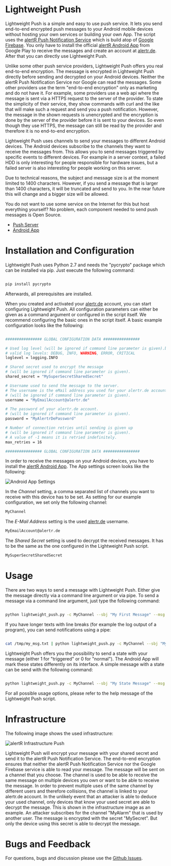# Lightweight Push

Lightweight Push is a simple and easy to use push service. It lets you send end-to-end encrypted push messages to your Android mobile devices without hosting your own services or building your own App. The script uses the [alertR Push Notification Service](https://alertr.de) which is build atop of [Google Firebase](https://firebase.google.com/). You only have to install the official [alertR Android App](https://play.google.com/store/apps/details?id=de.alertr.alertralarmnotification) from Google Play to receive the messages and create an account at [alertr.de](https://alertr.de/register/). After that you can directly use Lightweight Push.

Unlike some other push service providers, Lightweight Push offers you real end-to-end encryption. The message is encrypted in Lightweight Push directly before sending and decrypted on your Android devices. Neither the alertR Push Notification Service nor Google can read the messages. Some other providers use the term "end-to-end encryption" only as marketing and do not have it. For example, some providers use a web api where the message is sent via a HTTPS request to the server of the provider. To state the simplicity of their service, they show commands with curl and the like that will make such a request and send you a push notification. However, the message in the shown requests is unencrypted and the encryption is done by the server of the provider before it is sent to your devices. So even though they use HTTPS, the message can still be read by the provider and therefore it is no end-to-end encryption.

Lightweight Push uses channels to send your messages to different Android devices. The Android devices subscribe to the channels they want to receive the messages from. This allows you to send messages triggered by specific events to different devices. For example in a server context, a failed HDD is only interesting for people responsible for hardware issues, but a failed server is also interesting for people working on this server.

Due to technical reasons, the subject and message size is at the moment limited to 1400 characters. However, if you send a message that is larger than 1400 characters, it will be truncated and send to you. In the near future this will change and a bigger size will be allowed.

You do not want to use some service on the Internet for this but host everything yourself? No problem, each component needed to send push messages is Open Source.

* [Push Server](https://github.com/sqall01/alertR-Push-Server)
* [Android App](https://github.com/sqall01/alertR-Push-Android)


# Installation and Configuration

Lightweight Push uses Python 2.7 and needs the "pycrypto" package which can be installed via pip. Just execute the following command:

```bash

pip install pycrypto

```

Afterwards, all prerequisites are installed.

When you created and activated your [alertr.de](https://alertr.de/register/) account, you can start configuring Lightweight Push. All configuration parameters can either be given as a command argument or configured in the script itself. We recommend configuring the basic ones in the script itself. A basic example configuration looks like the following:

```bash

################ GLOBAL CONFIGURATION DATA ################

# Used log level (will be ignored if command line parameter is given).b
# valid log levels: DEBUG, INFO, WARNING, ERROR, CRITICAL
loglevel = logging.INFO

# Shared secret used to encrypt the message
# (will be ignored if command line parameter is given).
shared_secret = "MySuperSecretSharedSecret"

# Username used to send the message to the server.
# The username is the eMail address you used for your alertr.de account
# (will be ignored if command line parameter is given).
username = "MyEmailAccount@alertr.de"

# The password of your alertr.de account.
# (will be ignored if command line parameter is given).
password = "MyAlertrDePassword"

# Number of connection retries until sending is given up
# (will be ignored if command line parameter is given).
# A value of -1 means it is retried indefinitely.
max_retries = 16

################ GLOBAL CONFIGURATION DATA ################

```

In order to receive the messages on your Android devices, you have to install the [alertR Android App](https://play.google.com/store/apps/details?id=de.alertr.alertralarmnotification). The App settings screen looks like the following:

![Android App Settings](pics/android_app_settings.jpg)

In the _Channel_ setting, a comma separated list of channels you want to receive with this device has to be set. As setting for our example configuration, we set only the following channel:

```bash
MyChannel

```

The _E-Mail Address_ setting is the used [alertr.de](https://alertr.de) username.

```bash
MyEmailAccount@alertr.de

```

The _Shared Secret_ setting is used to decrypt the received messages. It has to be the same as the one configured in the Lightweight Push script.

```bash
MySuperSecretSharedSecret

```


# Usage

There are two ways to send a message with Lightweight Push. Either give the message directly via a command line argument or via pipe. To send a message via a command line argument, just type the following command:

```bash

python lightweight_push.py -c MyChannel --sbj "My First Message" --msg "This is a very long message."

```

If you have longer texts with line breaks (for example the log output of a program), you can send notifications using a pipe:

```bash

cat /tmp/my_msg.txt | python lightweight_push.py -c MyChannel --sbj "My Second Message"

```

Lightweight Push offers you the possibility to send a state with your message (either 1 for "triggered" or 0 for "normal"). The Android App will mark these states differently on its interface. A simple message with a state can be send with the following command:

```bash

python lightweight_push.py -c MyChannel --sbj "My State Message" --msg "This message has the state triggered." -s 1

```

For all possible usage options, please refer to the help message of the Lightweight Push script.


# Infrastructure

The following image shows the used infrastructure:

![alertR Infrastructure Push](pics/infrastructure_push.jpg)

Lightweight Push will encrypt your message with your shared secret and send it to the alertR Push Notification Service. The end-to-end encryption ensures that neither the alertR Push Notification Service nor the Google Firebase service is able to read your message. The message will be sent on a channel that you choose. The channel is used to be able to receive the same message on multiple devices you own or want to be able to receive the message. In order to prevent multiple uses of the same channel by different users and therefore collisions, the channel is linked to your alertr.de account. In the unlikely event that an attacker is able to deduce your used channel, only devices that know your used secret are able to decrypt the message. This is shown in the infrastructure image as an example. An attacker subscribes for the channel "MyAlarm" that is used by another user. The message is encrypted with the secret "MySecret". But only the device using this secret is able to decrypt the message.


# Bugs and Feedback

For questions, bugs and discussion please use the [Github Issues](https://github.com/sqall01/lightweight-push/issues).